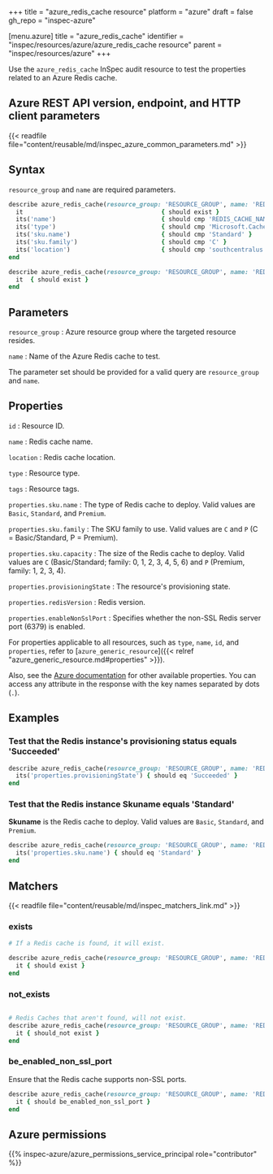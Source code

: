 +++
title = "azure_redis_cache resource"
platform = "azure"
draft = false
gh_repo = "inspec-azure"

[menu.azure]
title = "azure_redis_cache"
identifier = "inspec/resources/azure/azure_redis_cache resource"
parent = "inspec/resources/azure"
+++

Use the `azure_redis_cache` InSpec audit resource to test the properties related to an Azure Redis cache.

## Azure REST API version, endpoint, and HTTP client parameters

{{< readfile file="content/reusable/md/inspec_azure_common_parameters.md" >}}

## Syntax

`resource_group` and `name` are required parameters.

```ruby
describe azure_redis_cache(resource_group: 'RESOURCE_GROUP', name: 'REDIS_CACHE_NAME') do
  it                                      { should exist }
  its('name')                             { should cmp 'REDIS_CACHE_NAME' }
  its('type')                             { should cmp 'Microsoft.Cache/Redis' }
  its('sku.name')                         { should cmp 'Standard' }
  its('sku.family')                       { should cmp 'C' }
  its('location')                         { should cmp 'southcentralus' }
end
```

```ruby
describe azure_redis_cache(resource_group: 'RESOURCE_GROUP', name: 'REDIS_CACHE_NAME') do
  it  { should exist }
end
```

## Parameters

`resource_group`
: Azure resource group where the targeted resource resides.

`name`
: Name of the Azure Redis cache to test.

The parameter set should be provided for a valid query are `resource_group` and `name`.

## Properties

`id`
: Resource ID.

`name`
: Redis cache name.

`location`
: Redis cache location.

`type`
: Resource type.

`tags`
: Resource tags.

`properties.sku.name`
: The type of Redis cache to deploy. Valid values are `Basic`, `Standard`, and `Premium`.

`properties.sku.family`
: The SKU family to use. Valid values are `C` and `P` (C = Basic/Standard, P = Premium).

`properties.sku.capacity`
: The size of the Redis cache to deploy. Valid values are `C` (Basic/Standard; family: 0, 1, 2, 3, 4, 5, 6) and `P` (Premium, family: 1, 2, 3, 4).

`properties.provisioningState`
: The resource's provisioning state.

`properties.redisVersion`
: Redis version.

`properties.enableNonSslPort`
: Specifies whether the non-SSL Redis server port (6379) is enabled.

For properties applicable to all resources, such as `type`, `name`, `id`, and `properties`, refer to [`azure_generic_resource`]({{< relref "azure_generic_resource.md#properties" >}}).

Also, see the [Azure documentation](https://docs.microsoft.com/en-us/rest/api/redis/redis/get) for other available properties.
You can access any attribute in the response with the key names separated by dots (`.`).

## Examples

### Test that the Redis instance's provisioning status equals 'Succeeded'

```ruby
describe azure_redis_cache(resource_group: 'RESOURCE_GROUP', name: 'REDIS_CACHE_NAME') do
  its('properties.provisioningState') { should eq 'Succeeded' }
end
```

### Test that the Redis instance Skuname equals 'Standard'

**Skuname** is the Redis cache to deploy. Valid values are `Basic`, `Standard`, and `Premium`.

```ruby
describe azure_redis_cache(resource_group: 'RESOURCE_GROUP', name: 'REDIS_CACHE_NAME') do
  its('properties.sku.name') { should eq 'Standard' }
end
```

## Matchers

{{< readfile file="content/reusable/md/inspec_matchers_link.md" >}}

### exists

```ruby
# If a Redis cache is found, it will exist.

describe azure_redis_cache(resource_group: 'RESOURCE_GROUP', name: 'REDIS_CACHE_NAME') do
  it { should exist }
end
```

### not_exists

```ruby

# Redis Caches that aren't found, will not exist.
describe azure_redis_cache(resource_group: 'RESOURCE_GROUP', name: 'REDIS_CACHE_NAME') do
  it { should_not exist }
end
```

### be_enabled_non_ssl_port

Ensure that the Redis cache supports non-SSL ports.

```ruby
describe azure_redis_cache(resource_group: 'RESOURCE_GROUP', name: 'REDIS_CACHE_NAME') do
  it { should be_enabled_non_ssl_port }
end
```

## Azure permissions

{{% inspec-azure/azure_permissions_service_principal role="contributor" %}}
